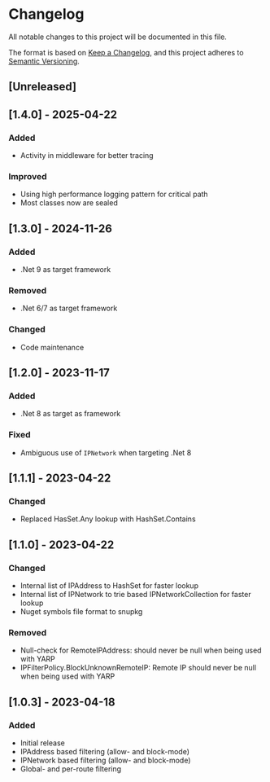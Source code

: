 # Changelog

All notable changes to this project will be documented in this file.

The format is based on [Keep a Changelog](https://keepachangelog.com/en/1.0.0/),
and this project adheres to [Semantic Versioning](https://semver.org/spec/v2.0.0.html).

## [Unreleased]

## [1.4.0] - 2025-04-22
### Added
- Activity in middleware for better tracing
### Improved
- Using high performance logging pattern for critical path
- Most classes now are sealed

## [1.3.0] - 2024-11-26
### Added
- .Net 9 as target framework
### Removed
- .Net 6/7 as target framework
### Changed
- Code maintenance

## [1.2.0] - 2023-11-17
### Added
- .Net 8 as target as framework
### Fixed
- Ambiguous use of `IPNetwork` when targeting .Net 8

## [1.1.1] - 2023-04-22
### Changed
- Replaced HasSet.Any lookup with HashSet.Contains

## [1.1.0] - 2023-04-22
### Changed
- Internal list of IPAddress to HashSet for faster lookup
- Internal list of IPNetwork to trie based IPNetworkCollection for faster lookup
- Nuget symbols file format to snupkg
### Removed
- Null-check for RemoteIPAddress: should never be null when being used with YARP
- IPFilterPolicy.BlockUnknownRemoteIP: Remote IP should never be null when being used with YARP

## [1.0.3] - 2023-04-18
### Added
- Initial release
- IPAddress based filtering (allow- and block-mode)
- IPNetwork based filtering (allow- and block-mode)
- Global- and per-route filtering